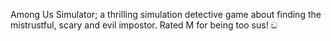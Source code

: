 Among Us Simulator; a thrilling simulation detective game about finding the mistrustful, scary and evil impostor. Rated M for being too sus! ඞ 

